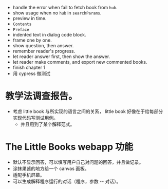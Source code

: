 - handle the error when fail to fetch book from `hub`.
- show usage when no `hub` in `searchParams`.
- preview in time.
- `Contents`
- `Preface`
- indented text in dialog code block.
- frame one by one.
- show question, then answer.
- remember reader's progress.
- let reader answer first, then show the answer.
- let reader make comments, and export new commented books.
- finish chapter 1
- 用 cypress 做测试

# 教学法调查报告。

- 考虑 little book 与所实现的语言之间的关系，
  little book 好像在于给每部分实现代码写测试用例。
  - 并且用到了某个解释范式。

# The Little Books webapp 功能

- 默认不显示回答，可以填写用户自己对问题的回答，并且做记录。
- 涂抹果酱的地方给一个 canvas 画板。
- 适配手机屏幕。
- 可以生成解释程序运行的对话（程序，参数 -- 对话）。
